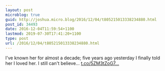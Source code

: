 ```yaml
---
layout: post
microblog: true
guid: http://joshua.micro.blog/2016/12/04/t805215013338234880.html
post_id: 34493
date: 2016-12-04T11:59:54+1100
lastmod: 2019-07-30T17:41:20+1100
type: post
url: /2016/12/04/t805215013338234880.html
---
```

I've known her for almost a decade; five years ago yesterday I finally told her I loved her. 
I still can't believe… [t.co/5ZM3tZoG7...](https://t.co/5ZM3tZoG79)
